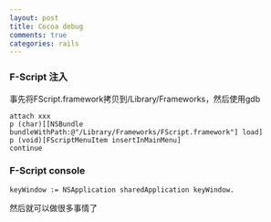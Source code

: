 ```yaml
---
layout: post
title: Cocoa debug
comments: true
categories: rails
---
```


### F-Script 注入
事先将FScript.framework拷贝到/Library/Frameworks，然后使用gdb


```
attach xxx
p (char)[[NSBundle bundleWithPath:@"/Library/Frameworks/FScript.framework"] load]
p (void)[FScriptMenuItem insertInMainMenu]
continue
```

### F-Script console
```
keyWindow := NSApplication sharedApplication keyWindow.
```

然后就可以做很多事情了